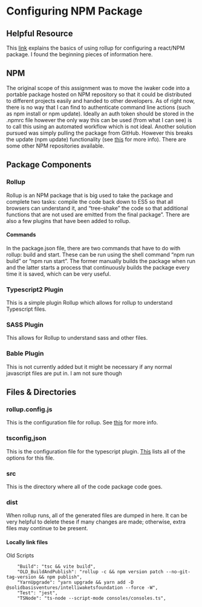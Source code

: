 # Configuring NPM Package




## Helpful Resource
This [link](https://blog.logrocket.com/the-complete-guide-to-publishing-a-react-package-to-npm/) explains the basics of using rollup for configuring a react/NPM package. I found the beginning pieces of information here.



## NPM
The original scope of this assignment was to move the iwaker code into a portable package hosted on NPM repository so that it could be distributed to different projects easily and handed to other developers. As of right now, there is no way that I can find to authenticate command line actions (such as npm install or npm update). Ideally an auth token should be stored in the .npmrc file however the only way this can be used (from what I can see) is to call this using an automated workflow which is not ideal. Another solution pursued was simply pulling the package from GitHub. However this breaks the update (npm update) functionality (see [this](https://medium.com/@jonchurch/use-github-branch-as-dependency-in-package-json-5eb609c81f1a) for more info). There are some other NPM repositories available.



## Package Components

### Rollup
Rollup is an NPM package that is big used to take the package and complete two tasks: compile the code back down to ES5 so that all browsers can understand it, and “tree-shake” the code so that additional functions that are not used are emitted from the final package”. There are also a few plugins that have been added to rollup.

#### Commands
In the package.json file, there are two commands that have to do with rollup: build and start. These can be run using the shell command “npm run build” or “npm run start”. The former manually builds the package when run and the latter starts a process that continuously builds the package every time it is saved, which can be very useful.

### Typescript2 Plugin
This is a simple plugin Rollup which allows for rollup to understand Typescript files.

### SASS Plugin
This allows for Rollup to understand sass and other files.

### Bable Plugin
This is not currently added but it might be necessary if any normal javascript files are put in. I am not sure though



## Files & Directories

### rollup.config.js
This is the configuration file for rollup. See [this](https://rollupjs.org/guide/en/#creating-your-first-bundle) for more info.

### tsconfig,json
This is the configuration file for the typescript plugin. [This](https://www.typescriptlang.org/docs/handbook/compiler-options.html) lists all of the options for this file.

### src
This is the directory where all of the code package code goes.

### dist
When rollup runs, all of the generated files are dumped in here. It can be very helpful to delete these if many changes are made; otherwise, extra files may continue to be present.

#### Locally link files

Old Scripts

		"Build": "tsc && vite build",
		"OLD_BuildAndPublish": "rollup -c && npm version patch --no-git-tag-version && npm publish",
		"YarnUpgrade": "yarn upgrade && yarn add -D @solidbasisventures/intelliwaketsfoundation --force -W",
		"Test": "jest",
		"TSNode": "ts-node --script-mode consoles/consoles.ts",
